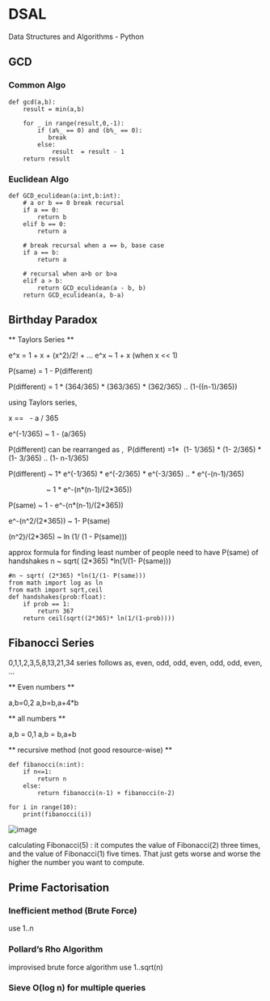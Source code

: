 # DSAL
Data Structures and Algorithms - Python
## GCD
### Common Algo

```
def gcd(a,b):
    result = min(a,b)

    for _ in range(result,0,-1):
        if (a%_ == 0) and (b%_ == 0):
           break
        else:
            result  = result - 1
    return result
```
            
### Euclidean Algo
```
def GCD_eculidean(a:int,b:int):
    # a or b == 0 break recursal
    if a == 0:
        return b
    elif b == 0:
        return a
    
    # break recursal when a == b, base case
    if a == b:
        return a
    
    # recursal when a>b or b>a
    elif a > b:
        return GCD_eculidean(a - b, b)
    return GCD_eculidean(a, b-a)
```
## Birthday Paradox

** Taylors Series **

e^x = 1 + x + (x^2)/2! + ...
e^x ~ 1 + x (when x << 1)

P(same) = 1 - P(different)

P(different) = 1 * (364/365) * (363/365) * (362/365) .. (1-((n-1)/365))

using Taylors series,

x ==   - a / 365

e^(-1/365) ~ 1 - (a/365)

P(different) can be rearranged as ,  P(different) =1*  (1- 1/365) * (1- 2/365) * (1- 3/365) .. (1- n-1/365)

P(different) ~ 1* e^(-1/365) * e^(-2/365) * e^(-3/365) .. * e^(-(n-1)/365)

                   ~ 1 * e^-(n*(n-1)/(2*365))

P(same) ~ 1 - e^-(n*(n-1)/(2*365))

e^-(n^2/(2*365)) ~ 1- P(same)

(n^2)/(2*365) ~ ln (1/ (1 - P(same))) 

approx formula for finding least number of people need to have  P(same) of handshakes
n ~ sqrt( (2*365) *ln(1/(1- P(same)))

```
#n ~ sqrt( (2*365) *ln(1/(1- P(same)))
from math import log as ln
from math import sqrt,ceil
def handshakes(prob:float):
    if prob == 1:
        return 367
    return ceil(sqrt((2*365)* ln(1/(1-prob))))

```

## Fibanocci Series
0,1,1,2,3,5,8,13,21,34
series follows as, even, odd, odd, even, odd, odd, even, ...

** Even numbers **

a,b=0,2
a,b=b,a+4*b

** all numbers **

a,b = 0,1
a,b = b,a+b

** recursive method (not good resource-wise) **

```
def fibanocci(n:int):
    if n<=1:
        return n
    else:
        return fibanocci(n-1) + fibanocci(n-2)

for i in range(10):
    print(fibanocci(i))

```

![image](https://github.com/Vipinkthomas/DSAL/assets/63467577/88d30964-f4b1-4cfd-811f-d4ed9e203f70)

calculating Fibonacci(5) : 
it computes the value of Fibonacci(2) three times, and the value of Fibonacci(1) five times. That just gets worse and worse the higher the number you want to compute.

## Prime Factorisation
### Inefficient method (Brute Force)
use 1..n 
### Pollard’s Rho Algorithm
improvised brute force algorithm 
use 1..sqrt(n)

### Sieve O(log n) for multiple queries
